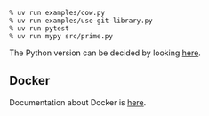 ```console
% uv run examples/cow.py
% uv run examples/use-git-library.py
% uv run pytest
% uv run mypy src/prime.py
```

The Python version can be decided by looking [here](https://devguide.python.org/versions/).

## Docker

Documentation about Docker is [here](doc/DOCKER.md).
